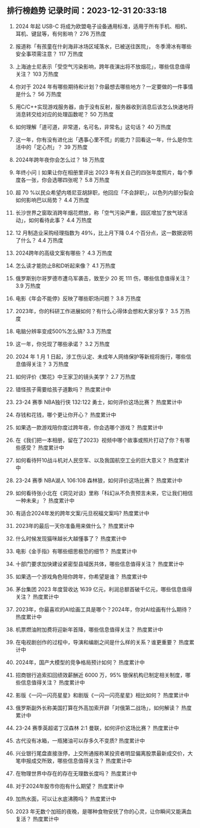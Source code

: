 
## 排行榜趋势 记录时间：2023-12-31 20:33:18
  
  1. 2024 年起 USB-C 将成为欧盟电子设备通用标准，适用于所有手机、相机、耳机、键鼠等，有何影响？ 276 万热度
    
  2. 报道称「有孩童在什刹海非冰场区域落水，已被送往医院」， 冬季滑冰有哪些安全事项需注意？ 117 万热度
    
  3. 上海迪士尼表示「受空气污染影响，跨年夜演出将不放烟花」，哪些信息值得关注？ 103 万热度
    
  4. 你对于 2024 年有哪些期待和计划？你最想去哪些地方？一定要做的一件事情是什么？ 56 万热度
    
  5. 用C/C++实现游戏服务器，由于没有反射，服务器收到消息后该怎么快速地将消息转交给对应的处理函数呢？ 50 万热度
    
  6. 如何理解「道可道，非常道，名可名，非常名」这句话？ 40 万热度
    
  7. 这一年，你有没有进化出「遇事心里不慌」的能力？回看这一年，什么是你生活中的「定心剂」？ 39 万热度
    
  8. 2024年跨年夜你会怎么过？ 18 万热度
    
  9. 年终小问丨如果让你在相册里评出 2023 年有关自己的四张年度照片，每个季度各一张，你会选哪四张呢？ 5.8 万热度
    
  10. 超 70 %以民众希望内塔尼亚胡辞职，他回应「不会辞职」，以色列内部分裂会如何影响巴以局势？ 4.4 万热度
    
  11. 长沙世界之窗取消跨年烟花燃放，称「空气污染严重，园区增加了放气球活动」，如何看待此事？ 4.4 万热度
    
  12. 12 月制造业采购经理指数为 49%，比上月下降 0.4 个百分点，这一数据说明了什么？ 4.4 万热度
    
  13. 2024跨年的高级文案有哪些？ 4.3 万热度
    
  14. 怎么读才能防止B和D听起来像？ 4.1 万热度
    
  15. 俄罗斯别尔哥罗德市遭乌军袭击，致至少 20 死 111 伤，哪些信息值得关注？ 3.9 万热度
    
  16. 电影《年会不能停》反映了哪些职场问题？ 3.8 万热度
    
  17. 2023年，你的科研工作进展如何？有什么心得体会想和大家分享？ 3.5 万热度
    
  18. 电脑分辨率变成500%怎么搞? 3.3 万热度
    
  19. 这一年，你兑现了哪些承诺？ 3.2 万热度
    
  20. 2024 年 1 月 1 日起，涉工伤认定、未成年人网络保护等新规将施行，哪些信息值得关注？ 3 万热度
    
  21. 如何评价《繁花》中王家卫的镜头美学？ 2.7 万热度
    
  22. 错怪孩子需要给孩子道歉吗？ 热度累计中
    
  23. 23-24 赛季 NBA独行侠 132:122 勇士，如何评价这场比赛？ 热度累计中
    
  24. 存钱和花钱，哪个更让你开心？ 热度累计中
    
  25. 如果选一款游戏陪你度过跨年夜，你会选哪个游戏？ 热度累计中
    
  26. 在《我们把一本相册，留在了2023》视频中哪个故事或照片打动了你？有哪些感受？ 热度累计中
    
  27. 如何看待歼10战斗机对人民空军、以及我国航空工业的巨大意义？ 热度累计中
    
  28. 23-24 赛季 NBA湖人 106:108 森林狼，如何评价这场比赛？ 热度累计中
    
  29. 如何看待张小北在《洞见对谈》里称「科幻从不负责预言未来，它让我们相信一种未来」？ 热度累计中
    
  30. 有适合2024年发的跨年文案/元旦祝福文案吗? 热度累计中
    
  31. 2023年的最后一天你准备用来做什么？ 热度累计中
    
  32. 什么时候发现猫咪越长大越懂事了？ 热度累计中
    
  33. 电影《金手指》有哪些细思极恐的细节？ 热度累计中
    
  34. 十部门要求加快建设紧密型县域医共体，哪些信息值得关注？ 热度累计中
    
  35. 如果选一个游戏角色陪你跨年，你希望是谁？ 热度累计中
    
  36. 茅台集团 2023 年度营收达 1639 亿元，利润总额首破千亿元，哪些信息值得关注？ 热度累计中
    
  37. 2023年，你最喜欢的AI绘画工具是哪个？2024年，你对AI绘画有什么期待？ 热度累计中
    
  38. 机票燃油附加费将迎新年首降，哪些信息值得关注？ 热度累计中
    
  39. 在电视剧创作的过程中，导演和编剧之间是什么样的关系？谁更重要？ 热度累计中
    
  40. 2024年，国产大模型的竞争格局预计如何？ 热度累计中
    
  41. 招商银行追索扣回绩效薪酬近 6000 万，95% 银保机构已制定相关制度，哪些信息值得关注？ 热度累计中
    
  42. 影版《一闪一闪亮星星》和剧版《一闪一闪亮星星》相比如何？ 热度累计中
    
  43. 俄罗斯副外长称美国打算在外高加索开辟「对俄第二战场」，如何解读？ 热度累计中
    
  44. 23-24 赛季英超诺丁汉森林 2:1 曼联，如何评价这场比赛？ 热度累计中
    
  45. 古代没有冰箱，一瓶猪油可以存多久不变质? 热度累计中
    
  46. 兴业银行尾盘直接涨停，上交所通报称某投资者明显偏离股票最新成交价，大笔申报成交所致，哪些信息值得关注？ 热度累计中
    
  47. 在物理世界中存在的存在无理数长度吗？ 热度累计中
    
  48. 对于2024年股市你抱有什么期望？ 热度累计中
    
  49. 加热水面，可以让水底沸腾吗？ 热度累计中
    
  50. 2023 年无数个加班的夜晚，是哪种食物安抚了你的心灵，让你瞬间又能满血复活？ 热度累计中
    